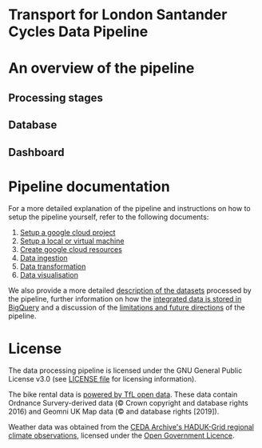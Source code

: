 Transport for London Santander Cycles Data Pipeline
===================================================

# An overview of the pipeline

## Processing stages

## Database

## Dashboard

# Pipeline documentation

For a more detailed explanation of the pipeline and instructions on how to setup the pipeline yourself, refer to the following documents:

1. [Setup a google cloud project](https://github.com/jackgisby/tfl_bikes_data_pipeline/blob/main/1_setup_gcp.md)
2. [Setup a local or virtual machine](https://github.com/jackgisby/tfl_bikes_data_pipeline/blob/main/2_setup_environment.md)
3. [Create google cloud resources](https://github.com/jackgisby/tfl_bikes_data_pipeline/blob/main/3_create_gcp_resources.md)
4. [Data ingestion](https://github.com/jackgisby/tfl_bikes_data_pipeline/blob/main/4_data_ingestion.md)
5. [Data transformation](https://github.com/jackgisby/tfl_bikes_data_pipeline/blob/main/5_data_transformation.md)
6. [Data visualisation](https://github.com/jackgisby/tfl_bikes_data_pipeline/blob/main/6_data_visualisation.md)

We also provide a more detailed [description of the datasets](https://github.com/jackgisby/tfl_bikes_data_pipeline/blob/main/data_sources.md) processed by the pipeline, further information on how the [integrated data is stored in BigQuery](https://github.com/jackgisby/tfl_bikes_data_pipeline/blob/main/integrated_database.md) and a discussion of the [limitations and future directions](https://github.com/jackgisby/tfl_bikes_data_pipeline/blob/main/limitations_and_directions.md) of the pipeline.

# License

The data processing pipeline is licensed under the GNU General Public License v3.0 (see [LICENSE file](https://github.com/jackgisby/tfl_bikes_data_pipeline/blob/main/LICENSE) for licensing information).

The bike rental data is [powered by TfL open data](https://tfl.gov.uk/corporate/terms-and-conditions/transport-data-service). These data contain Ordnance Survery-derived data (© Crown copyright and database rights 2016) and Geomni UK Map data (© and database rights [2019]).

Weather data was obtained from the [CEDA Archive's HADUK-Grid regional climate observations](https://catalogue.ceda.ac.uk/uuid/4dc8450d889a491ebb20e724debe2dfb), licensed under the [Open Government Licence](https://www.nationalarchives.gov.uk/doc/open-government-licence/version/3/).
